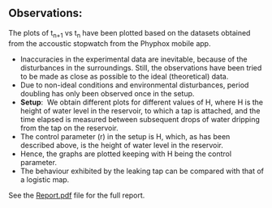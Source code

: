 ## Observations:

The plots of t<sub>n+1</sub>​ vs​ t<sub>n</sub> have been plotted based on the datasets obtained from the accoustic stopwatch from the Phyphox mobile app.   
- Inaccuracies in the experimental data are inevitable, because of the disturbances in the surroundings. Still, the observations have been tried to be made as close as possible to the ideal (theoretical) data.    
- Due to non-ideal conditions and environmental disturbances, period doubling has only been observed once in the setup.    
- **Setup**: ​ We obtain different plots for different values of H, where H is the height of water level in the reservoir, to which a tap is attached, and the time elapsed is measured between subsequent drops of water dripping from the tap on the reservoir.    
- The control parameter (​r) in the setup is H, which, as has been described above, is the height of water level in the reservoir.   
- Hence, the graphs are plotted keeping with​ H being the control parameter.    
- The behaviour exhibited by the leaking tap can be compared with that of a logistic map.    

See the [Report.pdf](https://github.com/shrey27tri01/physics-lab-experiments/blob/main/Exp-2-Chaos/Report.pdf) file for the full report.
